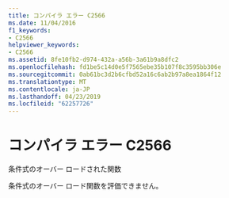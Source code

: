 ```yaml
---
title: コンパイラ エラー C2566
ms.date: 11/04/2016
f1_keywords:
- C2566
helpviewer_keywords:
- C2566
ms.assetid: 8fe10fb2-d974-432a-a56b-3a61b9a8dfc2
ms.openlocfilehash: fd1be5c14d0e5f7565ebe35b107f8c3595bb306e
ms.sourcegitcommit: 0ab61bc3d2b6cfbd52a16c6ab2b97a8ea1864f12
ms.translationtype: MT
ms.contentlocale: ja-JP
ms.lasthandoff: 04/23/2019
ms.locfileid: "62257726"
---
```

# <a name="compiler-error-c2566"></a>コンパイラ エラー C2566

条件式のオーバー ロードされた関数

条件式のオーバー ロード関数を評価できません。